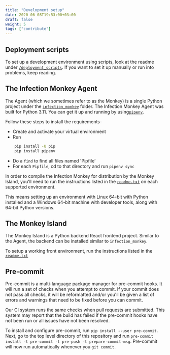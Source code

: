 ```yaml
---
title: "Development setup"
date: 2020-06-08T19:53:00+03:00
draft: false
weight: 5
tags: ["contribute"]
---
```


## Deployment scripts

To set up a development environment using scripts, look at the readme under [`/deployment_scripts`](https://github.com/guardicore/monkey/blob/develop/deployment_scripts). If you want to set it up manually or run into problems, keep reading.

## The Infection Monkey Agent

The Agent (which we sometimes refer to as the Monkey) is a single Python project under the [`infection_monkey`](https://github.com/guardicore/monkey/blob/master/monkey/infection_monkey) folder. The Infection Monkey Agent was built for Python 3.11. You can get it up and running by using[`pipenv`](https://pypi.org/project/pipenv/).

Follow these steps to install the requirements-

- Create and activate your virtual environment
- Run
```bash
    pip install -U pip
    pip install pipenv
```
- Do a `find` to find all files named 'Pipfile'
- For each `Pipfile`, cd to that directory and run `pipenv sync`

In order to compile the Infection Monkey for distribution by the Monkey Island, you'll need to run the instructions listed in the [`readme.txt`](https://github.com/guardicore/monkey/tree/master/monkey/infection_monkey) on each supported environment.

This means setting up an environment with Linux 64-bit with Python installed and a Windows 64-bit machine with developer tools, along with 64-bit Python versions.

## The Monkey Island

The Monkey Island is a Python backend React frontend project. Similar to the Agent, the backend can be installed similar to `infection_monkey`.

To setup a working front environment, run the instructions listed in the [`readme.txt`](https://github.com/guardicore/monkey/blob/master/monkey/monkey_island/readme.md)

## Pre-commit

Pre-commit is a multi-language package manager for pre-commit hooks. It will run a set of checks when you attempt to commit. If your commit does not pass all checks, it will be reformatted and/or you'll be given a list of errors and warnings that need to be fixed before you can commit.

Our CI system runs the same checks when pull requests are submitted. This system may report that the build has failed if the pre-commit hooks have not been run or all issues have not been resolved.

To install and configure pre-commit, run `pip install --user pre-commit`. Next, go to the top level directory of this repository and run `pre-commit install -t pre-commit -t pre-push -t prepare-commit-msg`. Pre-commit will now run automatically whenever you `git commit`.
